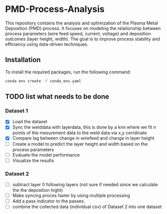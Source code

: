 # PMD-Process-Analysis
This repository contains the analysis and optimization of the Plasma Metal Deposition (PMD) process. It focuses on modeling the relationship between process parameters (wire feed speed, current, voltage) and deposition outcomes (layer height, width). The goal is to improve process stability and efficiency using data-driven techniques.

## Installation
To install the required packages, run the following command:

```bash
conda env create -f conda_env.yaml

```

## TODO list what needs to be done


### Dataset 1
- [x] Load the dataset
- [x] Sync the welddata with layerdata, this is done by a knn where we fit n points of the mesurement data to the weld data via x,y corrdinate
- [x] Compare lag between change in wirefeed and change in layer height
- [ ] Create a model to predict the layer height and width based on the process parameters
- [ ] Evaluate the model performance
- [ ] Visualize the results

### Dataset 2
- [ ] subtract layer 0 following layers (not sure if needed since we calculate the the deposition hight)
- [ ] Make syncing proces faster by using multiple processing
- [ ] Add a pass indicator to the passes.
- [ ] combine the collected data (individual csv) of Dataset 2 into one dataset